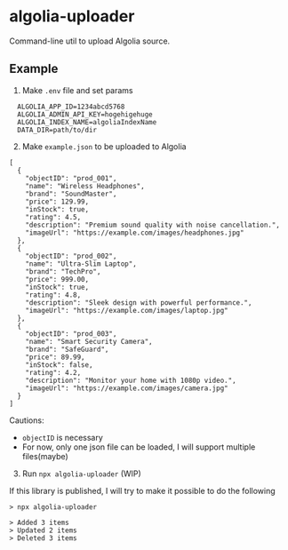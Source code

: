 # algolia-uploader
Command-line util to upload Algolia source.

## Example

1. Make `.env` file and set params

```.env
  ALGOLIA_APP_ID=1234abcd5768
  ALGOLIA_ADMIN_API_KEY=hogehigehuge
  ALGOLIA_INDEX_NAME=algoliaIndexName
  DATA_DIR=path/to/dir
```

2. Make `example.json` to be uploaded to Algolia

```
[
  {
    "objectID": "prod_001",
    "name": "Wireless Headphones",
    "brand": "SoundMaster",
    "price": 129.99,
    "inStock": true,
    "rating": 4.5,
    "description": "Premium sound quality with noise cancellation.",
    "imageUrl": "https://example.com/images/headphones.jpg"
  },
  {
    "objectID": "prod_002",
    "name": "Ultra-Slim Laptop",
    "brand": "TechPro",
    "price": 999.00,
    "inStock": true,
    "rating": 4.8,
    "description": "Sleek design with powerful performance.",
    "imageUrl": "https://example.com/images/laptop.jpg"
  },
  {
    "objectID": "prod_003",
    "name": "Smart Security Camera",
    "brand": "SafeGuard",
    "price": 89.99,
    "inStock": false,
    "rating": 4.2,
    "description": "Monitor your home with 1080p video.",
    "imageUrl": "https://example.com/images/camera.jpg"
  }
]
```

Cautions:
- `objectID` is necessary
- For now, only one json file can be loaded, I will support multiple files(maybe)


3. Run `npx algolia-uploader` (WIP)

If this library is published, I will try to make it possible to do the following

```
> npx algolia-uploader

> Added 3 items
> Updated 2 items
> Deleted 3 items
```
